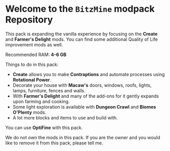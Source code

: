 # Welcome to the `BitzMine` modpack Repository

This pack is expanding the vanilla experience by focusing on the **Create** and **Farmer's Delight** mods.
You can find some additional Quality of Life improvement mods as well.

Recommended RAM: **4-6 GB**

Things to do in this pack:

- **Create** allows you to make **Contraptions** and automate processes using **Rotational Power**.
- Decorate your house with **Macaw's** doors, windows, roofs, lights, lamps, furniture, fences and walls.
- With **Farmer's Delight** and many of the add-ons for it gently expands upon farming and cooking.
- Some light exploration is available with **Dungeon Crawl** and **Biomes O'Plenty** mods.
- A lot more blocks and items to use and build with.

You can use **OptiFine** with this pack.

We do not own the mods in this pack.
If you are the owner and you would like to remove it from this pack, please tell me.

